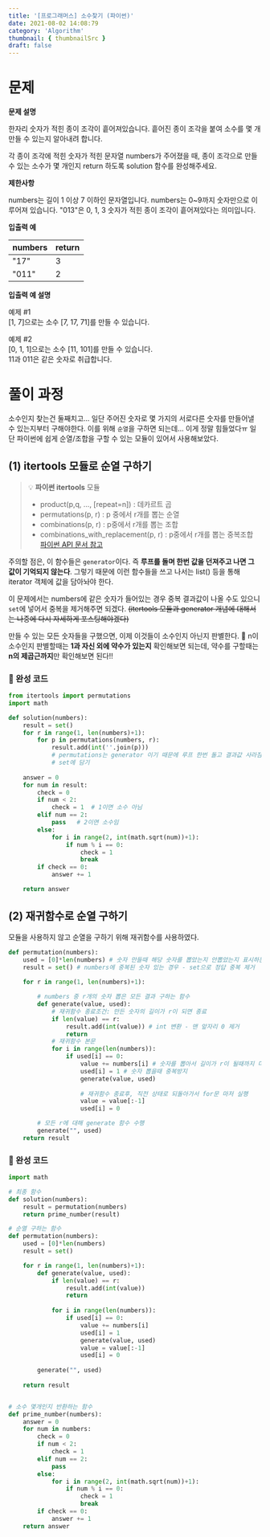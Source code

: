 ```yaml
---
title: '[프로그래머스] 소수찾기 (파이썬)'
date: 2021-08-02 14:08:79
category: 'Algorithm'
thumbnail: { thumbnailSrc }
draft: false
---
```


# 문제
**문제 설명**

한자리 숫자가 적힌 종이 조각이 흩어져있습니다. 흩어진 종이 조각을 붙여 소수를 몇 개 만들 수 있는지 알아내려 합니다.

각 종이 조각에 적힌 숫자가 적힌 문자열 numbers가 주어졌을 때, 종이 조각으로 만들 수 있는 소수가 몇 개인지 return 하도록 solution 함수를 완성해주세요.

**제한사항**

numbers는 길이 1 이상 7 이하인 문자열입니다.
numbers는 0~9까지 숫자만으로 이루어져 있습니다.
"013"은 0, 1, 3 숫자가 적힌 종이 조각이 흩어져있다는 의미입니다.

**입출력 예**

numbers	| return
--- | ---
"17" |	3
"011" |	2

**입출력 예 설명**

예제 #1  
[1, 7]으로는 소수 [7, 17, 71]를 만들 수 있습니다.

예제 #2  
[0, 1, 1]으로는 소수 [11, 101]를 만들 수 있습니다.  
11과 011은 같은 숫자로 취급합니다.


# 풀이 과정
소수인지 찾는건 둘째치고... 일단 주어진 숫자로 몇 가지의 서로다른 숫자를 만들어낼 수 있는지부터 구해야한다. 
이를 위해 `순열`을 구하면 되는데... 이게 정말 힘들었다ㅠ  일단 파이썬에 쉽게 순열/조합을 구할 수 있는 모듈이 있어서 사용해보았다.

## (1) itertools 모듈로 순열 구하기

> 💡 **파이썬 itertools** 모듈
> - product(p,q, ..., [repeat=n]) : 데카르트 곱
> - permutations(p, r) : p 중에서 r개를 뽑는 순열
> - combinations(p, r) : p중에서 r개를 뽑는 조합
> - combinations_with_replacement(p, r) : p중에서 r개를 뽑는 중복조합  
> [파이썬 API 문서 참고](https://docs.python.org/ko/3.9/library/itertools.html)


주의할 점은, 이 함수들은 `generator`이다. 즉 **루프를 돌며 한번 값을 던져주고 나면 그 값이 기억되지 않는다**. 그렇기 때문에 이런 함수들을 쓰고 나서는 list() 등을 통해 iterator 객체에 값을 담아놔야 한다.

이 문제에서는 numbers에 같은 숫자가 들어있는 경우 중복 결과값이 나올 수도 있으니 `set`에 넣어서 중복을 제거해주면 되겠다.
~~(itertools 모듈과 generator 개념에 대해서는 나중에 다시 자세하게 포스팅해야겠다)~~


만들 수 있는 모든 숫자들을 구했으면, 이제 이것들이 소수인지 아닌지 판별한다.
💎 n이 소수인지 판별할때는 **1과 자신 외에 약수가 있는지** 확인해보면 되는데, 약수를 구할때는 **n의 제곱근까지**만 확인해보면 된다!!

### 🌈 완성 코드
```python
from itertools import permutations
import math

def solution(numbers): 
    result = set()
    for r in range(1, len(numbers)+1):
        for p in permutations(numbers, r):
            result.add(int(''.join(p)))
            # permutations는 generator 이기 때문에 루프 한번 돌고 결과값 사라짐
            # set에 담기
                            
    answer = 0
    for num in result:
        check = 0
        if num < 2:
            check = 1  # 1이면 소수 아님
        elif num == 2:
            pass   # 2이면 소수임
        else:     
            for i in range(2, int(math.sqrt(num))+1):            
                if num % i == 0:                
                    check = 1
                    break        
        if check == 0:            
            answer += 1

    return answer
```

## (2) 재귀함수로 순열 구하기
모듈을 사용하지 않고 순열을 구하기 위해 재귀함수를 사용하였다.

```python
def permutation(numbers):
    used = [0]*len(numbers) # 숫자 만들때 해당 숫자를 뽑았는지 안뽑았는지 표시하는 용도의 리스트(중복 선택 막기위해)
    result = set() # numbers에 중복된 숫자 있는 경우 - set으로 정답 중복 제거
    
    for r in range(1, len(numbers)+1):

        # numbers 중 r개의 숫자 뽑은 모든 결과 구하는 함수
        def generate(value, used):
            # 재귀함수 종료조건: 만든 숫자의 길이가 r이 되면 종료
            if len(value) == r:
                result.add(int(value)) # int 변환 - 맨 앞자리 0 제거
                return            
            # 재귀함수 본문
            for i in range(len(numbers)):
                if used[i] == 0: 
                    value += numbers[i] # 숫자를 뽑아서 길이가 r이 될때까지 더해나간다
                    used[i] = 1 # 숫자 뽑을때 중복방지
                    generate(value, used) 
                    
                    # 재귀함수 종료후, 직전 상태로 되돌아가서 for문 마저 실행
                    value = value[:-1]
                    used[i] = 0

        # 모든 r에 대해 generate 함수 수행
        generate("", used)
    return result
```

### 🌈 완성 코드
```python
import math

# 최종 함수
def solution(numbers):
    result = permutation(numbers)
    return prime_number(result)

# 순열 구하는 함수
def permutation(numbers):
    used = [0]*len(numbers) 
    result = set() 

    for r in range(1, len(numbers)+1):
        def generate(value, used):
            if len(value) == r:
                result.add(int(value)) 
                return            
            
            for i in range(len(numbers)):
                if used[i] == 0: 
                    value += numbers[i] 
                    used[i] = 1 
                    generate(value, used)
                    value = value[:-1]
                    used[i] = 0
        
        generate("", used)
    
    return result


# 소수 몇개인지 반환하는 함수
def prime_number(numbers):
    answer = 0
    for num in numbers:
        check = 0
        if num < 2:
            check = 1
        elif num == 2:
            pass
        else:     
            for i in range(2, int(math.sqrt(num))+1):            
                if num % i == 0:                
                    check = 1
                    break        
        if check == 0:            
            answer += 1   
    return answer
```